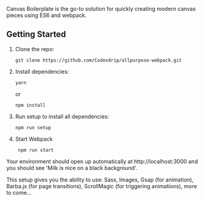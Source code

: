 Canvas Boilerplate is the go-to solution for quickly creating modern canvas pieces using ES6 and webpack.

## Getting Started

1.  Clone the repo:

        git clone https://github.com/Codexdrip/allpurpose-webpack.git

2.  Install dependencies:

        yarn

    or

        npm install

3.  Run setup to install all dependencies:

        npm run setup

4. Start Webpack

        npm run start


Your environment should open up automatically at http://localhost:3000 and you should see 'Milk is nice on a black background'.

This setup gives you the ability to use:
Sass,
Images,
Gsap (for animation),
Barba.js (for page transitions),
ScrollMagic (for triggering animations),
more to come...

